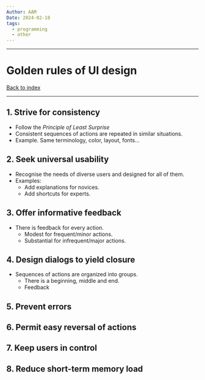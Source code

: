 ```yaml
---
Author: AAM
Date: 2024-02-18
tags:
  - programming
  - other
---
```


---
# Golden rules of UI design

[Back to index](/Programming/CHI/CHI.md)

---

## 1. Strive for consistency

- Follow the *Principle of Least Surprise*
- Consistent sequences of actions are repeated in similar situations.
- Example. Same terminology, color, layout, fonts...
## 2. Seek universal usability

- Recognise the needs of diverse users and designed for all of them.
- Examples:
	- Add explanations for novices.
	- Add shortcuts for experts.

## 3. Offer informative feedback

- There is feedback for every action.
	- Modest for frequent/minor actions.
	- Substantial for infrequent/major actions.
## 4. Design dialogs to yield closure

- Sequences of actions are organized into groups.
	- There is a beginning, middle and end.
	- Feedback 

## 5. Prevent errors
## 6. Permit easy reversal of actions
## 7. Keep users in control
## 8. Reduce short-term memory load
